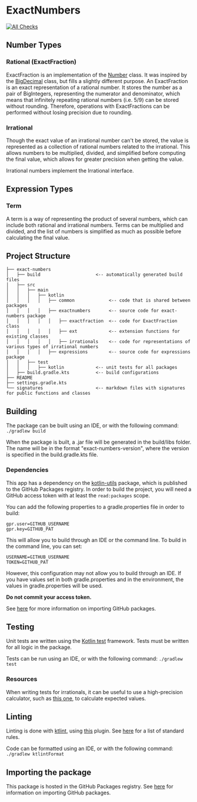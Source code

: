 # ExactNumbers

[![All Checks](https://github.com/lbressler13/exact-numbers/actions/workflows/main_workflow.yml/badge.svg?branch=main)](https://github.com/lbressler13/exact-numbers/actions/workflows/main_workflow.yml)

## Number Types

### Rational (ExactFraction)

ExactFraction is an implementation of the [Number](https://docs.oracle.com/javase/8/docs/api/java/lang/Number.html) class.
It was inspired by the [BigDecimal](https://docs.oracle.com/javase/8/docs/api/java/math/BigDecimal.html) class, but fills a slightly different purpose.
An ExactFraction is an exact representation of a rational number.
It stores the number as a pair of BigIntegers, representing the numerator and denominator, which means that infinitely repeating rational numbers (i.e. 5/9) can be stored without rounding.
Therefore, operations with ExactFractions can be performed without losing precision due to rounding.

### Irrational

Though the exact value of an irrational number can't be stored, the value is represented as a collection of rational numbers related to the irrational.
This allows numbers to be multiplied, divided, and simplified before computing the final value, which allows for greater precision when getting the value.

Irrational numbers implement the Irrational interface.

## Expression Types

### Term

A term is a way of representing the product of several numbers, which can include both rational and irrational numbers.
Terms can be multiplied and divided, and the list of numbers is simplified as much as possible before calculating the final value.

## Project Structure

```project
├── exact-numbers
│   ├── build                     <-- automatically generated build files
│   ├── src
│   │   ├── main
│   │   │   ├── kotlin
│   │   │   │   ├── common             <-- code that is shared between packages
│   │   │   │   ├── exactnumbers       <-- source code for exact-numbers package
│   │   │   │   │   ├── exactfraction  <-- code for ExactFraction class
│   │   │   │   │   ├── ext            <-- extension functions for existing classes 
│   │   │   │   │   ├── irrationals    <-- code for representations of various types of irrational numbers
│   │   │   │   ├── expressions        <-- source code for expressions package
│   │   ├── test                  
│   │   │   ├── kotlin            <-- unit tests for all packages
│   ├── build.gradle.kts          <-- build configurations
├── README
├── settings.gradle.kts
└── signatures                    <-- markdown files with signatures for public functions and classes
```

## Building

The package can be built using an IDE, or with the following command:
```./gradlew build```

When the package is built, a .jar file will be generated in the build/libs folder.
The name will be in the format "exact-numbers-version", where the version is specified in the build.gradle.kts file.

### Dependencies

This app has a dependency on the [kotlin-utils](https://github.com/lbressler13/kotlin-utils) package, which is published to the GitHub Packages registry.
In order to build the project, you will need a GitHub access token with at least the `read:packages` scope.

You can add the following properties to a gradle.properties file in order to build:
```properties
gpr.user=GITHUB_USERNAME
gpr.key=GITHUB_PAT
```
This will allow you to build through an IDE or the command line.
To build in the command line, you can set:
```shell
USERNAME=GITHUB_USERNAME
TOKEN=GITHUB_PAT
```

However, this configuration may not allow you to build through an IDE.
If you have values set in both gradle.properties and in the environment, the values in gradle.properties will be used.

**Do not commit your access token.**

See [here](https://docs.github.com/en/packages/working-with-a-github-packages-registry/working-with-the-gradle-registry#using-a-published-package) for more information on importing GitHub packages.

## Testing

Unit tests are written using the [Kotlin test](https://kotlinlang.org/api/latest/kotlin.test/) framework.
Tests must be written for all logic in the package.

Tests can be run using an IDE, or with the following command:
```./gradlew test```

### Resources

When writing tests for irrationals, it can be useful to use a high-precision calculator, such as [this one](https://www.mathsisfun.com/scientific-calculator.html), to calculate expected values.

## Linting

Linting is done with [ktlint](https://ktlint.github.io/), using [this](https://github.com/jlleitschuh/ktlint-gradle) plugin.
See [here](https://github.com/pinterest/ktlint#standard-rules) for a list of standard rules.

Code can be formatted using an IDE, or with the following command:
```./gradlew ktlintFormat```

## Importing the package

This package is hosted in the GitHub Packages registry.
See [here](https://docs.github.com/en/packages/working-with-a-github-packages-registry/working-with-the-gradle-registry#using-a-published-package) for information on importing GitHub packages.
